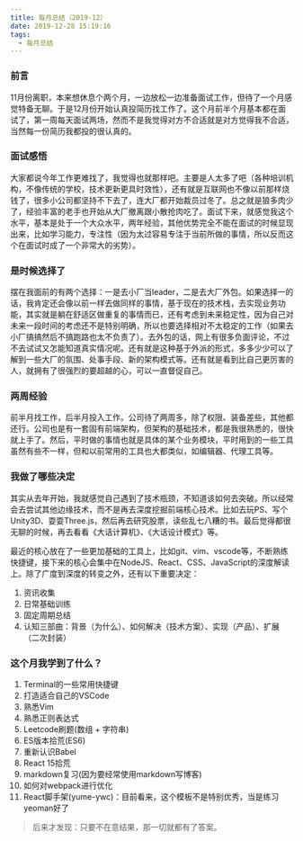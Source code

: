 ```yaml
---
title: 每月总结（2019-12）
date: 2019-12-28 15:19:16
tags:
  - 每月总结
---
```




### 前言

11月份离职，本来想休息个两个月，一边放松一边准备面试工作，但待了一个月感觉特备无聊。于是12月份开始认真投简历找工作了。这个月前半个月基本都在面试了，第一周每天面试两场，然而不是我觉得对方不合适就是对方觉得我不合适，当然每一份简历我都投的很认真的。

### 面试感悟

大家都说今年工作更难找了，我觉得也就那样吧。主要是人太多了吧（各种培训机构，不像传统的学校，技术更新更具时效性），还有就是互联网也不像以前那样烧钱了，很多小公司都坚持不下去了，连大厂都开始裁员过冬了。总之就是狼多肉少了，经验丰富的老手也开始从大厂撤离跟小散抢肉吃了。面试下来，就感觉我这个水平，基本是处于一个大众水平，两年经验，其他优势完全不能在面试的时候显现出来，比如学习能力，专注性（因为太过容易专注于当前所做的事情，所以反而这个在面试时成了一个非常大的劣势）。

### 是时候选择了

摆在我面前的有两个选择：一是去小厂当leader，二是去大厂外包。如果选择一的话，我肯定还会像以前一样去做同样的事情，基于现在的技术栈，去实现业务功能，其实就是躺在舒适区做重复的事情而已，还有考虑到未来稳定性，因为自己对未来一段时间的考虑还不是特别明确，所以也要选择相对不太稳定的工作（如果去小厂搞搞然后不搞跑路也太不负责了）。去外包的话，网上有很多负面评论，不过不去试试又怎能知道真实情况呢。还有就是这种基于外派的形式，多多少少可以了解到一些大厂的氛围、处事手段、新的架构模式等。还有就是看到比自己更厉害的人，就拥有了很强烈的要超越的心，可以一直督促自己。

### 两周经验

前半月找工作，后半月投入工作。公司待了两周多，除了权限、装备差些，其他都还行。公司也是有一套固有前端架构，但架构的基础技术，都是我很熟悉的，很快就上手了。然后，平时做的事情也就是具体的某个业务模块，平时用到的一些工具虽然有些不一样，但和以前常用的工具也大都类似，如编辑器、代理工具等。

### 我做了哪些决定

其实从去年开始，我就感觉自己遇到了技术瓶颈，不知道该如何去突破。所以经常会去尝试其他边缘技术，而不是再去深度挖掘前端核心技术。比如去玩PS、写个Unity3D、耍耍Three.js，然后再去研究股票，读些乱七八糟的书。最后觉得都很无聊的时候，再去看看《大话计算机》、《大话设计模式》等。

最近的核心放在了一些更加基础的工具上，比如git、vim、vscode等，不断熟练快捷键，接下来的核心会集中在NodeJS、React、CSS、JavaScript的深度解读上。除了广度到深度的转变之外，还有以下重要决定：

1. 资讯收集
2. 日常基础训练
3. 固定周期总结
4. 认知三部曲：背景（为什么）、如何解决（技术方案）、实现（产品）、扩展（二次封装）

### 这个月我学到了什么？

1. Terminal的一些常用快捷键
2. 打造适合自己的VSCode
3. 熟悉Vim
4. 熟悉正则表达式
5. Leetcode刷题(数组 + 字符串)
6. ES版本拾荒(ES6)
7. 重新认识Babel
8. React 15拾荒
9. markdown复习(因为要经常使用markdown写博客)
10. 如何对webpack进行优化
11. React脚手架(yume-ywc)：目前看来，这个模板不是特别优秀，当是练习yeoman好了



> 后来才发现：只要不在意结果，那一切就都有了答案。

